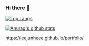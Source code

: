 ### Hi there 👋

<!--
**Lay4U/Lay4U** is a ✨ _special_ ✨ repository because its `README.md` (this file) appears on your GitHub profile.

Here are some ideas to get you started:

- 🔭 I’m currently working on ...
- 🌱 I’m currently learning ...
- 👯 I’m looking to collaborate on ...
- 🤔 I’m looking for help with ...
- 💬 Ask me about ...
- 📫 How to reach me: ...
- 😄 Pronouns: ...
- ⚡ Fun fact: ...
-->
[![Top Langs](https://github-readme-stats.vercel.app/api/top-langs/?username=Lay4U)](https://github.com/Lay4U/Lay4U)

[![Anurag's github stats](https://github-readme-stats.vercel.app/api?username=Lay4U)](https://github.com/Lay4U/Lay4U)

https://leejunheee.github.io/portfolio/
